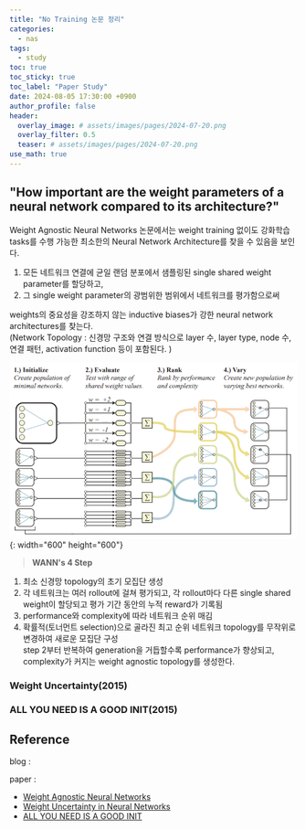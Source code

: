 ```yaml
---
title: "No Training 논문 정리"
categories:
  - nas
tags:
  - study
toc: true
toc_sticky: true
toc_label: "Paper Study"
date: 2024-08-05 17:30:00 +0900
author_profile: false
header:
  overlay_image: # assets/images/pages/2024-07-20.png
  overlay_filter: 0.5 
  teaser: # assets/images/pages/2024-07-20.png
use_math: true
---
```


## "How important are the weight parameters of a neural network compared to its architecture?"

Weight Agnostic Neural Networks 논문에서는 weight training 없이도 강화학습 tasks를 수행 가능한 최소한의 Neural Network Architecture를 찾을 수 있음을 보인다.     

1. 모든 네트워크 연결에 균일 랜덤 분포에서 샘플링된 single shared weight parameter를 할당하고,   
2. 그 single weight parameter의 광범위한 범위에서 네트워크를 평가함으로써   

weights의 중요성을 강조하지 않는 inductive biases가 강한 neural network architectures를 찾는다.    
(Network Topology : 신경망 구조와 연결 방식으로 layer 수, layer type, node 수, 연결 패턴, activation function 등이 포함된다. )   

![image](/assets/images/pages/2024-07-29.png){: width="600" height="600"}    
> **WANN's 4 Step**    
1) 최소 신경망 topology의 초기 모집단 생성   
2) 각 네트워크는 여러 rollout에 걸쳐 평가되고, 각 rollout마다 다른 single shared weight이 할당되고 평가 기간 동안의 누적 reward가 기록됨   
3) performance와 complexity에 따라 네트워크 순위 매김    
4) 확률적(토너먼트 selection)으로 골라진 최고 순위 네트워크 topology를 무작위로 변경하여 새로운 모집단 구성   
step 2부터 반복하여 generation을 거듭할수록 performance가 향상되고, complexity가 커지는 weight agnostic topology를 생성한다.   



### Weight Uncertainty(2015)   

### ALL YOU NEED IS A GOOD INIT(2015)   
  



## Reference
blog :     

paper : 
- [Weight Agnostic Neural Networks](https://arxiv.org/abs/1906.04358)   
- [Weight Uncertainty in Neural Networks](https://arxiv.org/abs/1505.05424)   
- [ALL YOU NEED IS A GOOD INIT](https://arxiv.org/abs/1511.06422)   


